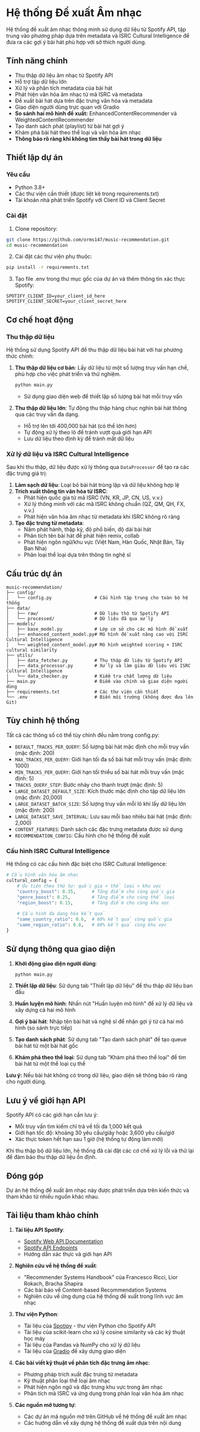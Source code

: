 # Hệ thống Đề xuất Âm nhạc

Hệ thống đề xuất âm nhạc thông minh sử dụng dữ liệu từ Spotify API, tập trung vào phương pháp dựa trên metadata và ISRC Cultural Intelligence để đưa ra các gợi ý bài hát phù hợp với sở thích người dùng.

## Tính năng chính

- Thu thập dữ liệu âm nhạc từ Spotify API
- Hỗ trợ tập dữ liệu lớn 
- Xử lý và phân tích metadata của bài hát
- Phát hiện văn hóa âm nhạc từ mã ISRC và metadata
- Đề xuất bài hát dựa trên đặc trưng văn hóa và metadata
- Giao diện người dùng trực quan với Gradio
- **So sánh hai mô hình đề xuất:** EnhancedContentRecommender và WeightedContentRecommender
- Tạo danh sách phát (playlist) từ bài hát gợi ý
- Khám phá bài hát theo thể loại và văn hóa âm nhạc
- **Thông báo rõ ràng khi không tìm thấy bài hát trong dữ liệu**

## Thiết lập dự án

### Yêu cầu

- Python 3.8+ 
- Các thư viện cần thiết (được liệt kê trong requirements.txt)
- Tài khoản nhà phát triển Spotify với Client ID và Client Secret

### Cài đặt

1. Clone repository:
```bash
git clone https://github.com/orms147/music-recommendation.git
cd music-recommendation
```

2. Cài đặt các thư viện phụ thuộc:
```bash
pip install -r requirements.txt
```

3. Tạo file .env trong thư mục gốc của dự án và thêm thông tin xác thực Spotify:
```
SPOTIFY_CLIENT_ID=your_client_id_here
SPOTIFY_CLIENT_SECRET=your_client_secret_here
```

## Cơ chế hoạt động

### Thu thập dữ liệu

Hệ thống sử dụng Spotify API để thu thập dữ liệu bài hát với hai phương thức chính:

1. **Thu thập dữ liệu cơ bản**: Lấy dữ liệu từ một số lượng truy vấn hạn chế, phù hợp cho việc phát triển và thử nghiệm.
   ```bash
   python main.py
   ```
   - Sử dụng giao diện web để thiết lập số lượng bài hát mỗi truy vấn

2. **Thu thập dữ liệu lớn**: Tự động thu thập hàng chục nghìn bài hát thông qua các truy vấn đa dạng.
   - Hỗ trợ lên tới 400,000 bài hát (có thể lớn hơn)
   - Tự động xử lý theo lô để tránh vượt quá giới hạn API
   - Lưu dữ liệu theo định kỳ để tránh mất dữ liệu

### Xử lý dữ liệu và ISRC Cultural Intelligence

Sau khi thu thập, dữ liệu được xử lý thông qua `DataProcessor` để tạo ra các đặc trưng giá trị:

1. **Làm sạch dữ liệu**: Loại bỏ bài hát trùng lặp và dữ liệu không hợp lệ
2. **Trích xuất thông tin văn hóa từ ISRC**:
   - Phát hiện quốc gia từ mã ISRC (VN, KR, JP, CN, US, v.v.)
   - Xử lý thông minh với các mã ISRC không chuẩn (QZ, QM, QH, FX, v.v.)
   - Phát hiện văn hóa âm nhạc từ metadata khi ISRC không rõ ràng
3. **Tạo đặc trưng từ metadata**:
   - Năm phát hành, thập kỷ, độ phổ biến, độ dài bài hát
   - Phân tích tên bài hát để phát hiện remix, collab
   - Phát hiện ngôn ngữ/khu vực (Việt Nam, Hàn Quốc, Nhật Bản, Tây Ban Nha)
   - Phân loại thể loại dựa trên thông tin nghệ sĩ
## Cấu trúc dự án

```
music-recommendation/
├── config/
│   └── config.py                # Cấu hình tập trung cho toàn bộ hệ thống
├── data/
│   ├── raw/                     # Dữ liệu thô từ Spotify API
│   └── processed/               # Dữ liệu đã qua xử lý
├── models/
│   ├── base_model.py            # Lớp cơ sở cho các mô hình đề xuất
│   ├── enhanced_content_model.py# Mô hình đề xuất nâng cao với ISRC Cultural Intelligence
│   └── weighted_content_model.py# Mô hình weighted scoring + ISRC cultural similarity
├── utils/
│   ├── data_fetcher.py          # Thu thập dữ liệu từ Spotify API
│   ├── data_processor.py        # Xử lý và làm giàu dữ liệu với ISRC Cultural Intelligence
│   └── data_checker.py          # Kiểm tra chất lượng dữ liệu
├── main.py                      # Điểm vào chính và giao diện người dùng
├── requirements.txt             # Các thư viện cần thiết
└── .env                         # Biến môi trường (không được đưa lên Git)
```

## Tùy chỉnh hệ thống

Tất cả các thông số có thể tùy chỉnh đều nằm trong config.py:

- `DEFAULT_TRACKS_PER_QUERY`: Số lượng bài hát mặc định cho mỗi truy vấn (mặc định: 200)
- `MAX_TRACKS_PER_QUERY`: Giới hạn tối đa số bài hát mỗi truy vấn (mặc định: 1000)
- `MIN_TRACKS_PER_QUERY`: Giới hạn tối thiểu số bài hát mỗi truy vấn (mặc định: 5)
- `TRACKS_QUERY_STEP`: Bước nhảy cho thanh trượt (mặc định: 5)
- `LARGE_DATASET_DEFAULT_SIZE`: Kích thước mặc định cho tập dữ liệu lớn (mặc định: 20,000)
- `LARGE_DATASET_BATCH_SIZE`: Số lượng truy vấn mỗi lô khi lấy dữ liệu lớn (mặc định: 200)
- `LARGE_DATASET_SAVE_INTERVAL`: Lưu sau mỗi bao nhiêu bài hát (mặc định: 2,000)
- `CONTENT_FEATURES`: Danh sách các đặc trưng metadata được sử dụng
- `RECOMMENDATION_CONFIG`: Cấu hình cho hệ thống đề xuất

### Cấu hình ISRC Cultural Intelligence

Hệ thống có các cấu hình đặc biệt cho ISRC Cultural Intelligence:

```python
# Cấu hình văn hóa âm nhạc
cultural_config = {
    # Ưu tiên theo thứ tự: quốc gia > thể loại > khu vực
    "country_boost": 0.35,      # Tăng điểm cho cùng quốc gia
    "genre_boost": 0.25,        # Tăng điểm cho cùng thể loại
    "region_boost": 0.15,       # Tăng điểm cho cùng khu vực
    
    # Cấu hình đa dạng hóa kết quả
    "same_country_ratio": 0.6,  # 60% kết quả cùng quốc gia
    "same_region_ratio": 0.8,   # 80% kết quả cùng khu vực
}
```

## Sử dụng thông qua giao diện

1. **Khởi động giao diện người dùng**:
   ```bash
   python main.py
   ```

2. **Thiết lập dữ liệu**: Sử dụng tab "Thiết lập dữ liệu" để thu thập dữ liệu ban đầu

3. **Huấn luyện mô hình**: Nhấn nút "Huấn luyện mô hình" để xử lý dữ liệu và xây dựng cả hai mô hình

4. **Gợi ý bài hát**: Nhập tên bài hát và nghệ sĩ để nhận gợi ý từ cả hai mô hình (so sánh trực tiếp)

5. **Tạo danh sách phát**: Sử dụng tab "Tạo danh sách phát" để tạo queue bài hát từ một bài hát gốc

6. **Khám phá theo thể loại**: Sử dụng tab "Khám phá theo thể loại" để tìm bài hát từ một thể loại cụ thể

**Lưu ý:** Nếu bài hát không có trong dữ liệu, giao diện sẽ thông báo rõ ràng cho người dùng.

## Lưu ý về giới hạn API

Spotify API có các giới hạn cần lưu ý:
- Mỗi truy vấn tìm kiếm chỉ trả về tối đa 1,000 kết quả
- Giới hạn tốc độ: khoảng 30 yêu cầu/giây hoặc 3,600 yêu cầu/giờ
- Xác thực token hết hạn sau 1 giờ (hệ thống tự động làm mới)

Khi thu thập bộ dữ liệu lớn, hệ thống đã cài đặt các cơ chế xử lý lỗi và thử lại để đảm bảo thu thập dữ liệu ổn định.

## Đóng góp

Dự án hệ thống đề xuất âm nhạc này được phát triển dựa trên kiến thức và tham khảo từ nhiều nguồn khác nhau.

## Tài liệu tham khảo chính

1. **Tài liệu API Spotify**: 
   - [Spotify Web API Documentation](https://developer.spotify.com/documentation/web-api/)
   - [Spotify API Endpoints](https://developer.spotify.com/documentation/web-api/reference/#/)
   - Hướng dẫn xác thực và giới hạn API

2. **Nghiên cứu về hệ thống đề xuất**:
   - "Recommender Systems Handbook" của Francesco Ricci, Lior Rokach, Bracha Shapira
   - Các bài báo về Content-based Recommendation Systems
   - Nghiên cứu về ứng dụng của hệ thống đề xuất trong lĩnh vực âm nhạc

3. **Thư viện Python**:
   - Tài liệu của [Spotipy](https://spotipy.readthedocs.io/) - thư viện Python cho Spotify API
   - Tài liệu của scikit-learn cho xử lý cosine similarity và các kỹ thuật học máy
   - Tài liệu của Pandas và NumPy cho xử lý dữ liệu
   - Tài liệu của [Gradio](https://gradio.app/docs/) để xây dựng giao diện

4. **Các bài viết kỹ thuật về phân tích đặc trưng âm nhạc**:
   - Phương pháp trích xuất đặc trưng từ metadata
   - Kỹ thuật phân loại thể loại âm nhạc
   - Phát hiện ngôn ngữ và đặc trưng khu vực trong âm nhạc
   - Phân tích mã ISRC và ứng dụng trong phân loại văn hóa âm nhạc

5. **Các nguồn mở tương tự**:
   - Các dự án mã nguồn mở trên GitHub về hệ thống đề xuất âm nhạc
   - Các hướng dẫn về xây dựng hệ thống đề xuất dựa trên nội dung


